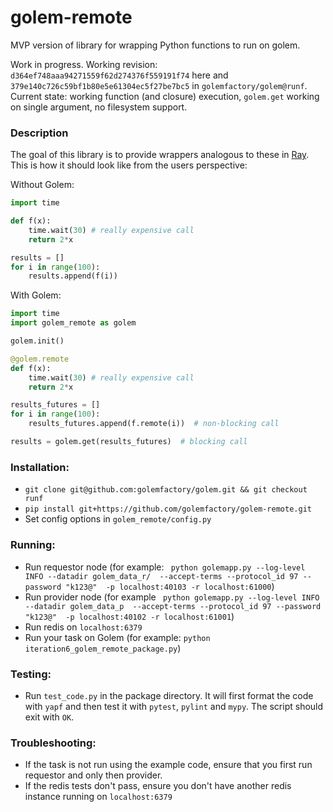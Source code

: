# golem-remote

MVP version of library for wrapping Python functions to run on golem.  

Work in progress. Working revision: `d364ef748aaa94271559f62d274376f559191f74` here and `379e140c726c59bf1b80e5e61304ec5f27be7bc5` in `golemfactory/golem@runf`.
Current state: working function (and closure) execution, `golem.get` working on single argument, no filesystem support.

### Description
The goal of this library is to provide wrappers analogous to these in [Ray](https://github.com/ray-project/ray). This is how it should look like from the users perspective:

Without Golem:
```python
import time

def f(x):
    time.wait(30) # really expensive call
    return 2*x

results = []
for i in range(100):
    results.append(f(i))
```

With Golem:
```python
import time
import golem_remote as golem

golem.init()

@golem.remote
def f(x):
    time.wait(30) # really expensive call
    return 2*x

results_futures = []
for i in range(100):
    results_futures.append(f.remote(i))  # non-blocking call

results = golem.get(results_futures)  # blocking call
```

### Installation:
 - `git clone git@github.com:golemfactory/golem.git && git checkout runf`
 - `pip install git+https://github.com/golemfactory/golem-remote.git` 
 - Set config options in `golem_remote/config.py`

### Running:
 - Run requestor node (for example: ```
   python golemapp.py --log-level INFO --datadir golem_data_r/ 
   --accept-terms --protocol_id 97 --password "k123@" 
   -p localhost:40103 -r localhost:61000```)
 - Run provider node (for example ```
   python golemapp.py --log-level INFO --datadir golem_data_p 
   --accept-terms --protocol_id 97 --password "k123@" 
   -p localhost:40102 -r localhost:61001```)
 - Run redis on `localhost:6379`
 - Run your task on Golem (for example: `python iteration6_golem_remote_package.py`)

### Testing:
 - Run `test_code.py` in the package directory. It will first format the code with `yapf` and then test it with `pytest`, `pylint` and `mypy`. The script should exit with `OK`.

### Troubleshooting:
 - If the task is not run using the example code, ensure that you first run requestor and only then provider. 
 - If the redis tests don't pass, ensure you don't have another redis instance running on `localhost:6379`
 